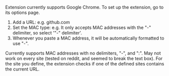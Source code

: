 Extension currently supports Google Chrome. To set up the extension, go to its options page.

1. Add a URL: e.g. github.com
2. Set the MAC type: e.g. It only accepts MAC addresses with the "-" delimiter, so select '"-" delimiter'.
3. Whenever you paste a MAC address, it will be automatically formatted to use "-".

Currently supports MAC addresses with no delimiters, "-", and ":". May not work on every site (tested on reddit, and seemed to break the text box). For the site you define, the extension checks if one of the defined sites contains the current URL.
